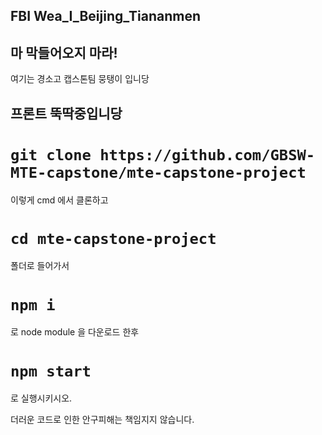 ## FBI Wea_I_Beijing_Tiananmen

## 마 막들어오지 마라!

여기는 경소고 캡스톤팀 뭉탱이 입니당

## 프론트 뚝딱중입니당

# `git clone https://github.com/GBSW-MTE-capstone/mte-capstone-project`
이렇게 cmd 에서 클론하고

# `cd mte-capstone-project`
폴더로 들어가서 

# `npm i`
로 node module 을 다운로드 한후 

# `npm start`
로 실행시키시오.

더러운 코드로 인한 안구피해는 책임지지 않습니다.
